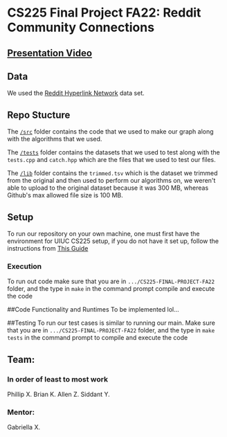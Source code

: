 # CS225 Final Project FA22: Reddit Community Connections


## [Presentation Video](https://www.youtube.com/watch?v=U_kN8syVgV8)

## Data

We used the [Reddit Hyperlink Network](https://snap.stanford.edu/data/soc-RedditHyperlinks.html) data set.

## Repo Stucture

The [`/src`](https://github.com/allenZhang0/CS225-FINAL-PROJECT-FA22/tree/main/src) folder contains the code that we used to make our graph along with the algorithms that we used. 

The [`/tests`](https://github.com/allenZhang0/CS225-FINAL-PROJECT-FA22/tree/main/tests) folder contains the datasets that we used to test along with the `tests.cpp` and `catch.hpp` which are the files that we used to test our files.

The [`/lib`](https://github.com/allenZhang0/CS225-FINAL-PROJECT-FA22/tree/main/lib) folder contains the `trimmed.tsv` which is the dataset we trimmed from the original and then used to perform our algorithms on, we weren't able to upload to the original dataset because it was 300 MB, whereas Github's max allowed file size is 100 MB.

## Setup

To run our repository on your own machine, one must first have the environment for UIUC CS225 setup, if you do not have it set up, follow the instructions from [This Guide](https://courses.engr.illinois.edu/cs225/fa2022/resources/own-machine/)

### Execution
To run out code make sure that you are in `.../CS225-FINAL-PROJECT-FA22` folder, and the type in `make` in the command prompt compile and execute the code

##Code Functionality and Runtimes
To be implemented lol...

##Testing
To run our test cases is similar to running our main. Make sure that you are in `.../CS225-FINAL-PROJECT-FA22` folder, and the type in `make tests` in the command prompt to compile and execute the code



## Team:

### In order of least to most work

Phillip X.
Brian K.
Allen Z. 
Siddant Y.

### Mentor:

Gabriella X.
